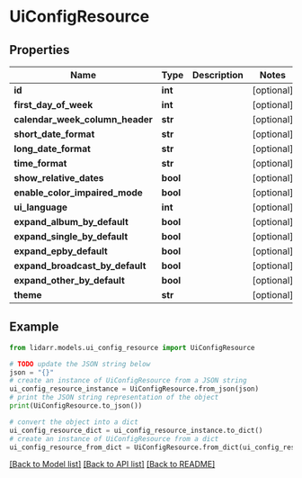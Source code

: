 # UiConfigResource


## Properties

Name | Type | Description | Notes
------------ | ------------- | ------------- | -------------
**id** | **int** |  | [optional] 
**first_day_of_week** | **int** |  | [optional] 
**calendar_week_column_header** | **str** |  | [optional] 
**short_date_format** | **str** |  | [optional] 
**long_date_format** | **str** |  | [optional] 
**time_format** | **str** |  | [optional] 
**show_relative_dates** | **bool** |  | [optional] 
**enable_color_impaired_mode** | **bool** |  | [optional] 
**ui_language** | **int** |  | [optional] 
**expand_album_by_default** | **bool** |  | [optional] 
**expand_single_by_default** | **bool** |  | [optional] 
**expand_epby_default** | **bool** |  | [optional] 
**expand_broadcast_by_default** | **bool** |  | [optional] 
**expand_other_by_default** | **bool** |  | [optional] 
**theme** | **str** |  | [optional] 

## Example

```python
from lidarr.models.ui_config_resource import UiConfigResource

# TODO update the JSON string below
json = "{}"
# create an instance of UiConfigResource from a JSON string
ui_config_resource_instance = UiConfigResource.from_json(json)
# print the JSON string representation of the object
print(UiConfigResource.to_json())

# convert the object into a dict
ui_config_resource_dict = ui_config_resource_instance.to_dict()
# create an instance of UiConfigResource from a dict
ui_config_resource_from_dict = UiConfigResource.from_dict(ui_config_resource_dict)
```
[[Back to Model list]](../README.md#documentation-for-models) [[Back to API list]](../README.md#documentation-for-api-endpoints) [[Back to README]](../README.md)


